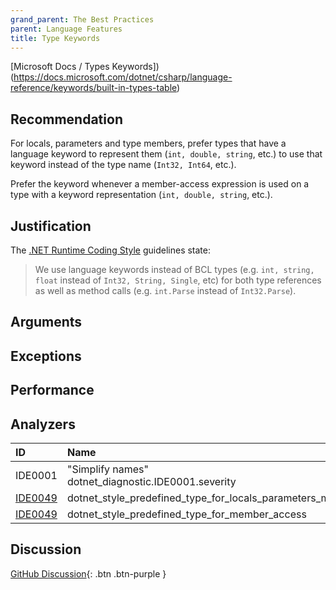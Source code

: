 ```yaml
---
grand_parent: The Best Practices
parent: Language Features
title: Type Keywords
---
```


[Microsoft Docs / Types Keywords])(https://docs.microsoft.com/dotnet/csharp/language-reference/keywords/built-in-types-table)

## Recommendation

For locals, parameters and type members, prefer types that have a language keyword to represent them (`int, double, string`, etc.) to use that keyword instead of the type name (`Int32, Int64`, etc.).

Prefer the keyword whenever a member-access expression is used on a type with a keyword representation (`int, double, string`, etc.).

## Justification

The [.NET Runtime Coding Style](https://github.com/dotnet/runtime/blob/master/docs/coding-guidelines/coding-style.md) guidelines state:

> We use language keywords instead of BCL types (e.g. `int, string, float` instead of `Int32, String, Single`, etc) for both type references as well as method calls (e.g. `int.Parse` instead of `Int32.Parse`).

## Arguments

## Exceptions

## Performance

## Analyzers

| ID | Name | Value
|:-|:-|:-|
| IDE0001 | "Simplify names"<br>dotnet_diagnostic.IDE0001.severity | |
| [IDE0049][1] | dotnet_style_predefined_type_for_locals_parameters_members | true:suggestion |
| [IDE0049][2] | dotnet_style_predefined_type_for_member_access | true:suggestion |

[1]: https://docs.microsoft.com/visualstudio/ide/editorconfig-language-conventions?#dotnet_style_predefined_type_for_locals_parameters_members
[2]: https://docs.microsoft.com/visualstudio/ide/editorconfig-language-conventions?#dotnet_style_predefined_type_for_member_access

## Discussion

[GitHub Discussion](){: .btn .btn-purple }